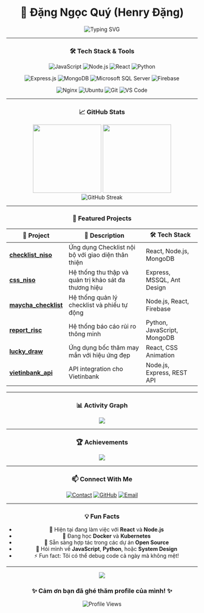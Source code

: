 <div align="center">

# 👋 **Đặng Ngọc Quý** (Henry Đặng)

<img src="https://readme-typing-svg.herokuapp.com?font=Fira+Code&pause=1000&color=2196F3&center=true&vCenter=true&width=435&lines=IT+Support;Technical+Support;System+Troubleshooting;Hardware+%26+Software+Maintenance;Problem+Solver;Always+Learning+New+Skills" alt="Typing SVG" />

---

### 🛠️ **Tech Stack & Tools**

<div align="center">

![JavaScript](https://img.shields.io/badge/JavaScript-323330?style=for-the-badge&logo=javascript&logoColor=F7DF1E)
![Node.js](https://img.shields.io/badge/Node.js-43853D?style=for-the-badge&logo=node.js&logoColor=white)
![React](https://img.shields.io/badge/React-20232A?style=for-the-badge&logo=react&logoColor=61DAFB)
![Python](https://img.shields.io/badge/Python-14354C?style=for-the-badge&logo=python&logoColor=white)

![Express.js](https://img.shields.io/badge/Express.js-404D59?style=for-the-badge&logo=express&logoColor=white)
![MongoDB](https://img.shields.io/badge/MongoDB-4EA94B?style=for-the-badge&logo=mongodb&logoColor=white)
![Microsoft SQL Server](https://img.shields.io/badge/Microsoft%20SQL%20Server-CC2927?style=for-the-badge&logo=microsoft%20sql%20server&logoColor=white)
![Firebase](https://img.shields.io/badge/Firebase-039BE5?style=for-the-badge&logo=Firebase&logoColor=white)

![Nginx](https://img.shields.io/badge/nginx-%23009639.svg?style=for-the-badge&logo=nginx&logoColor=white)
![Ubuntu](https://img.shields.io/badge/Ubuntu-E95420?style=for-the-badge&logo=ubuntu&logoColor=white)
![Git](https://img.shields.io/badge/git-%23F05033.svg?style=for-the-badge&logo=git&logoColor=white)
![VS Code](https://img.shields.io/badge/Visual%20Studio%20Code-0078d7.svg?style=for-the-badge&logo=visual-studio-code&logoColor=white)

</div>

---

### 📈 **GitHub Stats**

<div align="center">
  <img height="180em" src="https://github-readme-stats.vercel.app/api?username=dangngocquy&show_icons=true&theme=react&include_all_commits=true&count_private=true&hide_border=true"/>
  <img height="180em" src="https://github-readme-stats.vercel.app/api/top-langs/?username=dangngocquy&layout=compact&langs_count=8&theme=react&hide_border=true"/>
</div>

<div align="center">
  <img src="https://github-readme-streak-stats.herokuapp.com/?user=dangngocquy&theme=react&hide_border=true" alt="GitHub Streak" />
</div>

---

### 🎯 **Featured Projects**

<div align="center">

| 🚀 **Project** | 📝 **Description** | 🛠️ **Tech Stack** |
|---|---|---|
| [**checklist_niso**](https://github.com/dangngocquy/checklist_niso) | Ứng dụng Checklist nội bộ với giao diện thân thiện | React, Node.js, MongoDB |
| [**css_niso**](https://github.com/dangngocquy/css_niso) | Hệ thống thu thập và quản trị khảo sát đa thương hiệu | Express, MSSQL, Ant Design |
| [**maycha_checklist**](https://github.com/dangngocquy/maycha_checklist) | Hệ thống quản lý checklist và phiếu tự động | Node.js, React, Firebase |
| [**report_risc**](https://github.com/dangngocquy/report_nisc) | Hệ thống báo cáo rủi ro thông minh | Python, JavaScript, MongoDB |
| [**lucky_draw**](https://github.com/dangngocquy/lucky_draw) | Ứng dụng bốc thăm may mắn với hiệu ứng đẹp | React, CSS Animation |
| [**vietinbank_api**](https://github.com/dangngocquy/vietinbank_api) | API integration cho Vietinbank | Node.js, Express, REST API |

</div>

---

### 📊 **Activity Graph**

<div align="center">
  <img src="https://github-readme-activity-graph.vercel.app/graph?username=dangngocquy&theme=react-dark&hide_border=true&area=true" />
</div>

---

### 🏆 **Achievements**

<div align="center">
  <img src="https://github-profile-trophy.vercel.app/?username=dangngocquy&theme=onedark&no-frame=true&row=1&column=6" />
</div>

---

### 📫 **Connect With Me**

<div align="center">

[![Contact](https://img.shields.io/badge/Contact_Service-FF5722?style=for-the-badge&logo=web&logoColor=white)](http://dangngocquy.id.vn/contact)
[![GitHub](https://img.shields.io/badge/GitHub-100000?style=for-the-badge&logo=github&logoColor=white)](https://github.com/dangngocquy)
[![Email](https://img.shields.io/badge/Email-D14836?style=for-the-badge&logo=gmail&logoColor=white)](mailto:dangngocquy.business@gmail.com)

</div>

---

### 💡 **Fun Facts**

<div align="center">

- 🔭 Hiện tại đang làm việc với **React** và **Node.js**
- 🌱 Đang học **Docker** và **Kubernetes**
- 👯 Sẵn sàng hợp tác trong các dự án **Open Source**
- 💬 Hỏi mình về **JavaScript**, **Python**, hoặc **System Design**
- ⚡ Fun fact: Tôi có thể debug code cả ngày mà không mệt!

</div>

---

<div align="center">
  <img src="https://capsule-render.vercel.app/api?type=waving&color=gradient&height=100&section=footer&animation=fadeIn" />
  
  ### ✨ **Cảm ơn bạn đã ghé thăm profile của mình!** ✨
  
 ![Profile Views](https://komarev.com/ghpvc/?username=dangngocquy&color=brightgreen&style=flat-square&label=Profile+Views)
  
</div>
